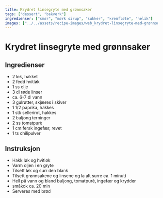 ```yaml
---
title: Krydret linsegryte med grønnsaker
tags: ["dessert", "bakverk"]
ingredienser: ["smør", "mørk sirup", "sukker", "kremfløte", "nelik"]
images: ["../../assets/recipe-images/web_krydret-linsegryte-med-grønnsaker.jpg"]
---
```


# Krydret linsegryte med grønnsaker

## Ingredienser

- 2 løk, hakket
- 2 fedd hvitløk
- 1 ss olje
- 3 dl røde linser
- ca. 6-7 dl vann
- 3 gulrøtter, skjæres i skiver
- 1 1/2 paprika, hakkes
- 1 stk sellerirot, hakkes
- 2 buljong terninger
- 2 ss tomatpurè
- 1 cm fersk ingefær, revet
- 1 ts chilipulver

## Instruksjon

- Hakk løk og hvitløk
- Varm oljen i en gryte
- Tilsett løk og surr den blank
- Tilsett grønnsakene og linsene og la alt surre ca. 1 minutt
- Hell på vann og bland buljong, tomatpurè, ingefær og krydder
- småkok ca. 20 min
- Serveres med brød
